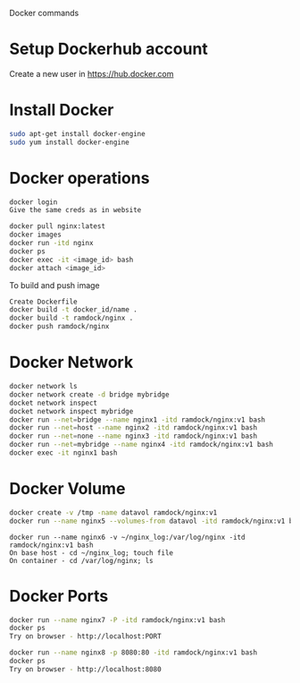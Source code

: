 
Docker commands

Setup Dockerhub account
======

Create a new user in https://hub.docker.com


Install Docker
======

```sh
sudo apt-get install docker-engine
sudo yum install docker-engine
```

Docker operations
======

```sh
docker login
Give the same creds as in website
```
```sh
docker pull nginx:latest
docker images
docker run -itd nginx 
docker ps
docker exec -it <image_id> bash
docker attach <image_id>
```
To build and push image
```sh
Create Dockerfile
docker build -t docker_id/name .
docker build -t ramdock/nginx .
docker push ramdock/nginx
```

Docker Network
======
```sh
docker network ls
docker network create -d bridge mybridge 
docket network inspect 
docket network inspect mybridge
docker run --net=bridge --name nginx1 -itd ramdock/nginx:v1 bash
docker run --net=host --name nginx2 -itd ramdock/nginx:v1 bash
docker run --net=none --name nginx3 -itd ramdock/nginx:v1 bash
docker run --net=mybridge --name nginx4 -itd ramdock/nginx:v1 bash
docker exec -it nginx1 bash
```

Docker Volume
======
```sh
docker create -v /tmp -name datavol ramdock/nginx:v1
docker run --name nginx5 --volumes-from datavol -itd ramdock/nginx:v1 bash
```
```
docker run --name nginx6 -v ~/nginx_log:/var/log/nginx -itd ramdock/nginx:v1 bash
On base host - cd ~/nginx_log; touch file
On container - cd /var/log/nginx; ls 
```


Docker Ports
======
```sh
docker run --name nginx7 -P -itd ramdock/nginx:v1 bash
docker ps
Try on browser - http://localhost:PORT
```
```sh
docker run --name nginx8 -p 8080:80 -itd ramdock/nginx:v1 bash
docker ps
Try on browser - http://localhost:8080
```
